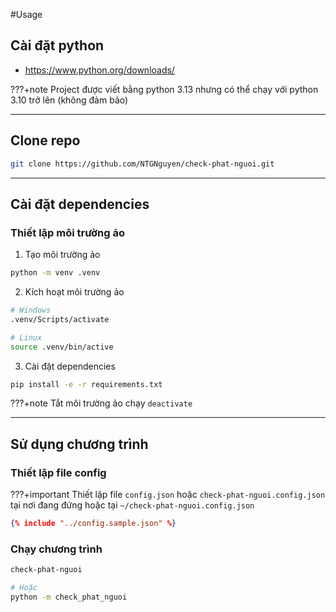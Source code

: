 #Usage
## Cài đặt python

- <https://www.python.org/downloads/>

???+note
    Project được viết bằng python 3.13 nhưng có thể chạy với python 3.10 trở lên (không đảm bảo)

---

## Clone repo

```sh
git clone https://github.com/NTGNguyen/check-phat-nguoi.git
```

---

## Cài đặt dependencies

### Thiết lập môi trường ảo

1. Tạo môi trường ảo

```sh
python -m venv .venv
```

2. Kích hoạt môi trường ảo

```sh
# Windows
.venv/Scripts/activate

# Linux
source .venv/bin/active
```

3. Cài đặt dependencies

```sh
pip install -e -r requirements.txt
```

???+note
    Tắt môi trường ảo chạy `deactivate`

---

## Sử dụng chương trình

### Thiết lập file config

???+important
    Thiết lập file `config.json` hoặc `check-phat-nguoi.config.json` tại nơi đang đứng hoặc tại `~/check-phat-nguoi.config.json`

```json
{% include "../config.sample.json" %}
```

### Chạy chương trình

```sh
check-phat-nguoi

# Hoặc
python -m check_phat_nguoi
```
